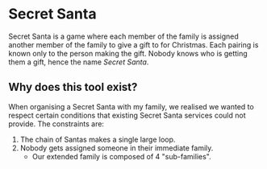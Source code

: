 # Secret Santa

Secret Santa is a game where each member of the family is assigned another
member of the family to give a gift to for Christmas. Each pairing is known only
to the person making the gift. Nobody knows who is getting them a gift, hence
the name _Secret Santa_.

## Why does this tool exist?

When organising a Secret Santa with my family, we realised we wanted to respect
certain conditions that existing Secret Santa services could not provide. The
constraints are:

1. The chain of Santas makes a single large loop.
2. Nobody gets assigned someone in their immediate family.
   - Our extended family is composed of 4 "sub-families".
